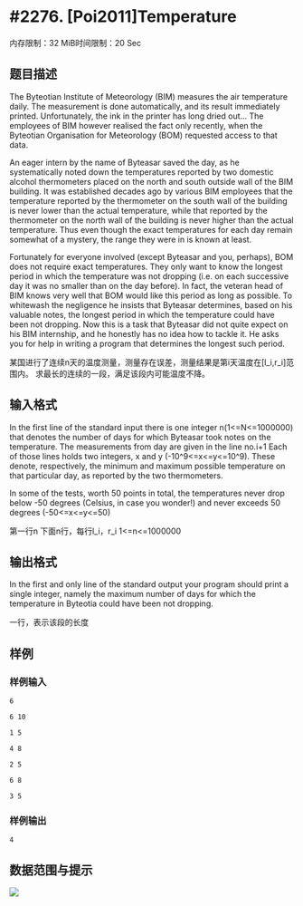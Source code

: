 # #2276. [Poi2011]Temperature

内存限制：32 MiB时间限制：20 Sec

## 题目描述

The Byteotian Institute of Meteorology (BIM) measures the air temperature daily. The measurement is done automatically, and its result immediately printed. Unfortunately, the ink in the printer has long dried out... The employees of BIM however realised the fact only recently, when the Byteotian Organisation for Meteorology (BOM) requested access to that data. 

An eager intern by the name of Byteasar saved the day, as he systematically noted down the temperatures reported by two domestic alcohol thermometers placed on the north and south outside wall of the BIM building. It was established decades ago by various BIM employees that the temperature reported by the thermometer on the south wall of the building is never lower than the actual temperature, while that reported by the thermometer on the north wall of the building is never higher than the actual temperature. Thus even though the exact temperatures for each day remain somewhat of a mystery, the range they were in is known at least. 

Fortunately for everyone involved (except Byteasar and you, perhaps), BOM does not require exact temperatures. They only want to know the longest period in which the temperature was not dropping (i.e. on each successive day it was no smaller than on the day before). In fact, the veteran head of BIM knows very well that BOM would like this period as long as possible. To whitewash the negligence he insists that Byteasar determines, based on his valuable notes, the longest period in which the temperature could have been not dropping. Now this is a task that Byteasar did not quite expect on his BIM internship, and he honestly has no idea how to tackle it. He asks you for help in writing a program that determines the longest such period. 

某国进行了连续n天的温度测量，测量存在误差，测量结果是第i天温度在[l_i,r_i]范围内。
求最长的连续的一段，满足该段内可能温度不降。

## 输入格式

In the first line of the standard input there is one integer n(1<=N<=1000000) that denotes the number of days for which Byteasar took notes on the temperature. The measurements from day are given in the line no.i+1 Each of those lines holds two integers, x and y (-10^9<=x<=y<=10^9). These denote, respectively, the minimum and maximum possible temperature on that particular day, as reported by the two thermometers. 

In some of the tests, worth 50 points in total, the temperatures never drop below -50 degrees (Celsius, in case you wonder!) and never exceeds 50 degrees (-50<=x<=y<=50)  

第一行n
下面n行，每行l_i，r_i
1<=n<=1000000

## 输出格式

In the first and only line of the standard output your program should print a single integer, namely the maximum number of days for which the temperature in Byteotia could have been not dropping. 

一行，表示该段的长度

## 样例

### 样例输入

    
    6
    
    6 10
    
    1 5
    
    4 8
    
    2 5
    
    6 8
    
    3 5
    
    
    

### 样例输出

    
    4
    
    

## 数据范围与提示

[![](http://main.edu.pl/images/OI18/tem.gif)](http://main.edu.pl/images/OI18/tem.gif)
